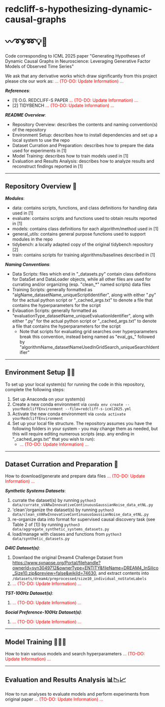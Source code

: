 # redcliff-s-hypothesizing-dynamic-causal-graphs <br/><br/> :wavy_dash::curly_loop::cyclone::loop::bulb::pencil:
Code corresponding to ICML 2025 paper "Generating Hypotheses of Dynamic Causal Graphs in Neuroscience: Leveraging Generative Factor Models of Observed Time Series"

We ask that any derivative works which draw significantly from this project please cite our work as: <font color="red">... (TO-DO: Update Information) ...</font>

**_References_**: 
 - [1] O.G. REDCLIFF-S PAPER <span style="color:red">... (TO-DO: Update Information) ...</span>
 - [2] TIDYBENCH <span style="color:red">... (TO-DO: Update Information) ...</span>

**_README Overview_**: 
 - Repository Overview: describes the contents and naming convention(s) of the repository
 - Environment Setup: describes how to install dependencies and set up a local system to use the repo
 - Dataset Curration and Preparation: describes how to prepare the data used for experiments in [1]
 - Model Training: describes how to train models used in [1]
 - Evaluation and Results Analysis: describes how to analyze results and reconstruct findings reported in [1]

---
## Repository Overview :sunrise_over_mountains:

**_Modules_**:
 - data: contains scripts, functions, and class definitions for handling data used in [1]
 - evaluate: contains scripts and functions used to obtain results reported in [1]
 - models: contains class definitions for each algorithm/method used in [1]
 - general_utils: contains general purpose functions used to support modules in the repo
 - tidybench: a locally adapted copy of the original tidybench repository [2]
 - train: contains scripts for training algorithms/baselines described in [1]


**_Naming Conventions_**:
 - Data Scripts: files which end in "\_datasets.py" contain class definitions for DataSet and DataLoader objects, while all other files are used for currating and/or organizing (esp. "clean\_\*" named scripts) data files
 - Training Scripts: generally formatted as "algName_datasetName_uniqueScriptIdentifier", along with either ".py" for the actual python script or "\_cached_args.txt" to denote a file that contains the hyperparameters for the script
 - Evlauation Scripts: generally formatted as "evaluationType_datasetName_uniqueEvaluationIdentifier", along with either ".py" for the actual python script or "\_cached_args.txt" to denote a file that contains the hyperparameters for the script
    * Note that scripts for evaluating grid searches over hyperparameters break this convention, instead being named as "eval_gs_" followed by "algorithmName_datasetNameUsedInGridSearch_uniqueSearchIdentifier"

---
## Environment Setup :wrench::hammer:

To set up your local system(s) for running the code in this repository, complete the following steps:
 1) Set up Anaconda on your system(s)
 2) Create a new conda environment via ```conda env create --yourRedcliffEnvironment --file=redcliff-s-icml2025.yml```
 3) Activate the new conda environment via ```conda activate yourRedcliffEnvironment```
 4) Set up your local file structure. The repository assumes you have the following folders in your system - you may change them as needed, but this will require editing numerous scripts (esp. any ending in "\_cached_args.txt" that you wish to run):
    * <span style="color:red">... (TO-DO: Update Information) ...</span>

---
## Dataset Curration and Preparation :open_file_folder:

How to download/generate and prepare data files <span style="color:red">... (TO-DO: Update Information) ...</span>

**_Synthetic Systems Datasets_**:
 1) currate the dataset(s) by running ```python3 data/currate_sVARwInnovativeContinuousGaussianNoise_data_etNL.py```
 2) 'clean'/organize the dataset(s) by running ```python3 data/clean_sVARwInnovativeContinuousGaussianNoise_data_etNL.py```
 3) re-organize data into format for supervised causal discovery task (see Table 2 of [1]) by running ```python3 data/aggregate_synthetic_systems_datasets.py```
 4) load/manage with classes and functions from ```python3 data/synthetic_datasets.py```

**_D4IC Dataset(s)_**:
 1) Downlaod the original Dream4 Challenge Dataset from <https://www.synapse.org/Portal/filehandle?ownerId=syn3049712&ownerType=ENTITY&fileName=DREAM4_InSilico_Size10.zip&preview=false&wikiId=74630>, and extract contents into ```/datasets/dream4/preprocessed/size10_individual_noStateLabels```
 2) <span style="color:red">... (TO-DO: Update Information) ...</span>

**_TST-100Hz Dataset(s)_**:
 1) <span style="color:red">... (TO-DO: Update Information) ...</span>

**_Social Preference-100Hz Dataset(s)_**:
 1) <span style="color:red">... (TO-DO: Update Information) ...</span>

---
## Model Training :steam_locomotive::railway_car::railway_car: 

How to train various models and search hyperparameters <span style="color:red">... (TO-DO: Update Information) ...</span>

---
## Evaluation and Results Analysis :bar_chart::chart_with_downwards_trend::chart_with_upwards_trend:

How to run analyses to evaluate models and perform experiments from original paper <span style="color:red">... (TO-DO: Update Information) ...</span>
